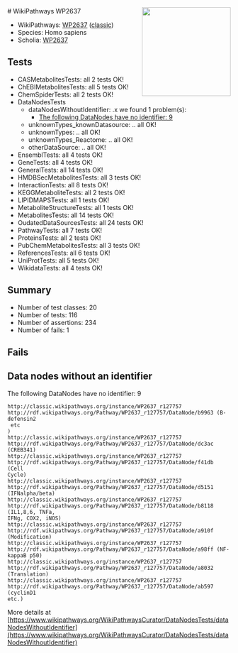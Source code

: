 <img style="float: right; width: 200px" src="https://upload.wikimedia.org/wikipedia/commons/thumb/8/83/Wplogo_with_text_500.png/640px-Wplogo_with_text_500.png" />
# WikiPathways WP2637

* WikiPathways: [WP2637](https://wikipathways.org/pathways/WP2637) ([classic](https://classic.wikipathways.org/instance/WP2637))
* Species: Homo sapiens
* Scholia: [WP2637](https://scholia.toolforge.org/wikipathways/WP2637)
## Tests
* CASMetabolitesTests: all 2 tests OK!
* ChEBIMetabolitesTests: all 5 tests OK!
* ChemSpiderTests: all 2 tests OK!
* DataNodesTests
    * dataNodesWithoutIdentifier: .x we found 1 problem(s):
        * [The following DataNodes have no identifier: 9](#d2d32fa8)
    * unknownTypes_knownDatasource: .. all OK!
    * unknownTypes: .. all OK!
    * unknownTypes_Reactome: .. all OK!
    * otherDataSource: .. all OK!
* EnsemblTests: all 4 tests OK!
* GeneTests: all 4 tests OK!
* GeneralTests: all 14 tests OK!
* HMDBSecMetabolitesTests: all 3 tests OK!
* InteractionTests: all 8 tests OK!
* KEGGMetaboliteTests: all 2 tests OK!
* LIPIDMAPSTests: all 1 tests OK!
* MetaboliteStructureTests: all 1 tests OK!
* MetabolitesTests: all 14 tests OK!
* OudatedDataSourcesTests: all 24 tests OK!
* PathwayTests: all 7 tests OK!
* ProteinsTests: all 2 tests OK!
* PubChemMetabolitesTests: all 3 tests OK!
* ReferencesTests: all 6 tests OK!
* UniProtTests: all 5 tests OK!
* WikidataTests: all 4 tests OK!


## Summary

* Number of test classes: 20
* Number of tests: 116
* Number of assertions: 234
* Number of fails: 1

## Fails

<a name="d2d32fa8" />

## Data nodes without an identifier

The following DataNodes have no identifier: 9
```
http://classic.wikipathways.org/instance/WP2637_r127757 http://rdf.wikipathways.org/Pathway/WP2637_r127757/DataNode/b9963 (B-defensin2
 etc
)
http://classic.wikipathways.org/instance/WP2637_r127757 http://rdf.wikipathways.org/Pathway/WP2637_r127757/DataNode/dc3ac (CREB341)
http://classic.wikipathways.org/instance/WP2637_r127757 http://rdf.wikipathways.org/Pathway/WP2637_r127757/DataNode/f41db (Cell
Cycle)
http://classic.wikipathways.org/instance/WP2637_r127757 http://rdf.wikipathways.org/Pathway/WP2637_r127757/DataNode/d5151 (IFNalpha/beta)
http://classic.wikipathways.org/instance/WP2637_r127757 http://rdf.wikipathways.org/Pathway/WP2637_r127757/DataNode/b8118 (IL1,8,6, TNFa, 
IFNg, COX2, iNOS)
http://classic.wikipathways.org/instance/WP2637_r127757 http://rdf.wikipathways.org/Pathway/WP2637_r127757/DataNode/a910f (Modification)
http://classic.wikipathways.org/instance/WP2637_r127757 http://rdf.wikipathways.org/Pathway/WP2637_r127757/DataNode/a98ff (NF-kappaB p50)
http://classic.wikipathways.org/instance/WP2637_r127757 http://rdf.wikipathways.org/Pathway/WP2637_r127757/DataNode/a8032 (Translation)
http://classic.wikipathways.org/instance/WP2637_r127757 http://rdf.wikipathways.org/Pathway/WP2637_r127757/DataNode/ab597 (cyclinD1
etc.)
```

More details at [https://www.wikipathways.org/WikiPathwaysCurator/DataNodesTests/dataNodesWithoutIdentifier](https://www.wikipathways.org/WikiPathwaysCurator/DataNodesTests/dataNodesWithoutIdentifier)


